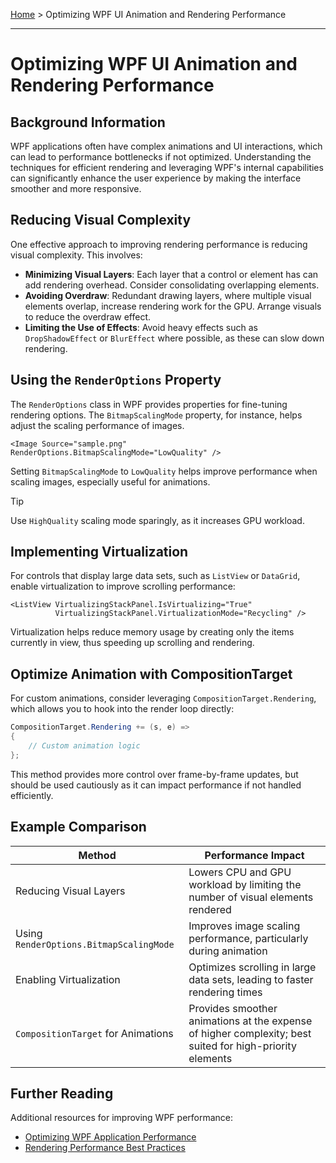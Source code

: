 [Home](..\README.md) > Optimizing WPF UI Animation and Rendering Performance

---

# Optimizing WPF UI Animation and Rendering Performance

## Background Information

WPF applications often have complex animations and UI interactions, which can lead to performance bottlenecks if not optimized. Understanding the techniques for efficient rendering and leveraging WPF's internal capabilities can significantly enhance the user experience by making the interface smoother and more responsive.

## Reducing Visual Complexity

One effective approach to improving rendering performance is reducing visual complexity. This involves:

- **Minimizing Visual Layers**: Each layer that a control or element has can add rendering overhead. Consider consolidating overlapping elements.
- **Avoiding Overdraw**: Redundant drawing layers, where multiple visual elements overlap, increase rendering work for the GPU. Arrange visuals to reduce the overdraw effect.
- **Limiting the Use of Effects**: Avoid heavy effects such as `DropShadowEffect` or `BlurEffect` where possible, as these can slow down rendering.

## Using the `RenderOptions` Property

The `RenderOptions` class in WPF provides properties for fine-tuning rendering options. The `BitmapScalingMode` property, for instance, helps adjust the scaling performance of images.

```xaml
<Image Source="sample.png" RenderOptions.BitmapScalingMode="LowQuality" />
```

Setting `BitmapScalingMode` to `LowQuality` helps improve performance when scaling images, especially useful for animations.

> [!TIP]
> Use `HighQuality` scaling mode sparingly, as it increases GPU workload.

## Implementing Virtualization

For controls that display large data sets, such as `ListView` or `DataGrid`, enable virtualization to improve scrolling performance:

```xaml
<ListView VirtualizingStackPanel.IsVirtualizing="True" 
          VirtualizingStackPanel.VirtualizationMode="Recycling" />
```

Virtualization helps reduce memory usage by creating only the items currently in view, thus speeding up scrolling and rendering.

## Optimize Animation with CompositionTarget

For custom animations, consider leveraging `CompositionTarget.Rendering`, which allows you to hook into the render loop directly:

```csharp
CompositionTarget.Rendering += (s, e) =>
{
    // Custom animation logic
};
```

This method provides more control over frame-by-frame updates, but should be used cautiously as it can impact performance if not handled efficiently.

## Example Comparison

| Method                             | Performance Impact                                                                                   |
| ---------------------------------- | ---------------------------------------------------------------------------------------------------- |
| Reducing Visual Layers             | Lowers CPU and GPU workload by limiting the number of visual elements rendered                       |
| Using `RenderOptions.BitmapScalingMode` | Improves image scaling performance, particularly during animation                                  |
| Enabling Virtualization            | Optimizes scrolling in large data sets, leading to faster rendering times                           |
| `CompositionTarget` for Animations | Provides smoother animations at the expense of higher complexity; best suited for high-priority elements |

## Further Reading

Additional resources for improving WPF performance:
- [Optimizing WPF Application Performance](https://learn.microsoft.com/dotnet/desktop/wpf/advanced/optimizing-wpf-application-performance?view=netdesktop-7.0)
- [Rendering Performance Best Practices](https://learn.microsoft.com/dotnet/desktop/wpf/graphics-multimedia/rendering-performance-best-practices?view=netdesktop-7.0)

